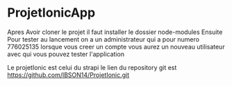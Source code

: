 # ProjetIonicApp
Apres Avoir cloner le projet il faut installer le dossier node-modules
Ensuite Pour tester au lancement on a un administrateur qui a pour numero 776025135
lorsque vous creer un compte vous aurez un nouveau utilisateur avec qui vous pouvez tester l'application

Le projetIonic est celui du strapi
le lien du repository git est https://github.com/IBSON14/ProjetIonic.git 
